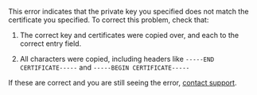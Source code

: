 This error indicates that the private key you specified does not match the certificate you specified.  To correct this problem, check that:

1. The correct key and certificates were copied over, and each to the correct entry field.

2. All characters were copied, including headers like `-----END CERTIFICATE-----`  and  `-----BEGIN CERTIFICATE-----` 

If these are correct and you are still seeing the error, [contact support](http://contact.aptible.com).

